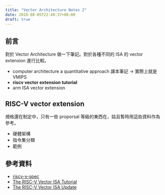 ```yaml
---
title: "Vector Architecture Notes 2"
date: 2018-08-05T22:49:37+08:00
draft: true
---
```


## 前言

對於 Vector Architecture 做一下筆記。對於各種不同的 ISA 的 vector extension 進行比較。

- computer architecture a quantitative approach 課本筆記 -> 實際上就是 VMIPS
- **riscv vector extension tutorial**
- arm ISA vector extension

## RISC-V vector extension

規格還在制定中，只有一些 proporsal 等級的東西在，姑且暫時用這些資料作為參考。

- 硬體架構
- 指令集分類
- 範例

## 參考資料

- [riscv-v-spec](https://github.com/riscv/riscv-v-spec)
- [The RISC-V Vector ISA Tutorial](https://drive.google.com/file/d/1fWyhzi5XsjrdamAPZISKH7RwRgc93Q9o/view?usp=sharing)
- [The RISC-V Vector ISA Update](https://drive.google.com/file/d/164QVrxV5OW4peSvhP6j1POkFOYQ4t6oT/view?usp=sharing)